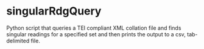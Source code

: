 # singularRdgQuery
Python script that queries a TEI compliant XML collation file and finds singular readings for a specified set and then prints the output to a csv, tab-delimited file. 
